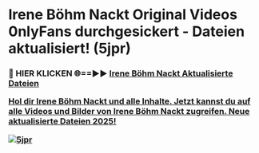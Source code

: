 # Irene Böhm Nackt Original Videos 0nlyFans durchgesickert - Dateien aktualisiert! (5jpr)

<h3>🔴 HIER KLICKEN 🌐==►► <a href="https://tinyurl.com/h6vf6nb8" rel="nofollow">Irene Böhm Nackt Aktualisierte Dateien

Hol dir Irene Böhm Nackt und alle Inhalte. Jetzt kannst du auf alle Videos und Bilder von Irene Böhm Nackt zugreifen. Neue aktualisierte Dateien 2025!

[![5jpr](https://i.imgur.com/sD4kR3V.gif)](https://tinyurl.com/h6vf6nb8)
